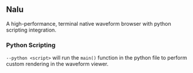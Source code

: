 ## Nalu

A high-performance, terminal native waveform browser with python scripting integration.

### Python Scripting

`--python <script>` will run the `main()` function in the python file to perform custom rendering in the waveform viewer.